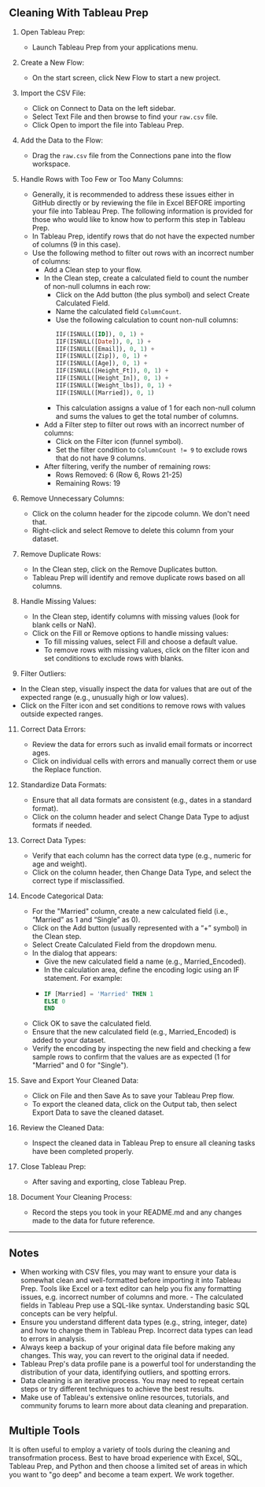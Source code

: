 ## Cleaning With Tableau Prep

1. Open Tableau Prep:
   - Launch Tableau Prep from your applications menu.

2. Create a New Flow:
   - On the start screen, click New Flow to start a new project.

3. Import the CSV File:
   - Click on Connect to Data on the left sidebar.
   - Select Text File and then browse to find your `raw.csv` file.
   - Click Open to import the file into Tableau Prep.

4. Add the Data to the Flow:
   - Drag the `raw.csv` file from the Connections pane into the flow workspace.

5. Handle Rows with Too Few or Too Many Columns:
   - Generally, it is recommended to address these issues either in GitHub directly or by reviewing the file in Excel BEFORE importing your file into Tableau Prep. The following information is provided for those who would like to know how to perform this step in Tableau Prep. 
   - In Tableau Prep, identify rows that do not have the expected number of columns (9 in this case).
   - Use the following method to filter out rows with an incorrect number of columns:
     - Add a Clean step to your flow.
     - In the Clean step, create a calculated field to count the number of non-null columns in each row:
       - Click on the Add button (the plus symbol) and select Create Calculated Field.
       - Name the calculated field `ColumnCount`.
       - Use the following calculation to count non-null columns:
         ```sql
         IIF(ISNULL([ID]), 0, 1) + 
         IIF(ISNULL([Date]), 0, 1) + 
         IIF(ISNULL([Email]), 0, 1) + 
         IIF(ISNULL([Zip]), 0, 1) + 
         IIF(ISNULL([Age]), 0, 1) + 
         IIF(ISNULL([Height_Ft]), 0, 1) + 
         IIF(ISNULL([Height_In]), 0, 1) + 
         IIF(ISNULL([Weight_lbs]), 0, 1) + 
         IIF(ISNULL([Married]), 0, 1)
         ```
       - This calculation assigns a value of 1 for each non-null column and sums the values to get the total number of columns.
     - Add a Filter step to filter out rows with an incorrect number of columns:
       - Click on the Filter icon (funnel symbol).
       - Set the filter condition to `ColumnCount != 9` to exclude rows that do not have 9 columns.
     - After filtering, verify the number of remaining rows:
       - Rows Removed: 6 (Row 6, Rows 21-25)
       - Remaining Rows: 19

7. Remove Unnecessary Columns:
   - Click on the column header for the zipcode column. We don't need that.
   - Right-click and select Remove to delete this column from your dataset.

8. Remove Duplicate Rows:
   - In the Clean step, click on the Remove Duplicates button.
   - Tableau Prep will identify and remove duplicate rows based on all columns.

9. Handle Missing Values:
   - In the Clean step, identify columns with missing values (look for blank cells or NaN).
   - Click on the Fill or Remove options to handle missing values:
     - To fill missing values, select Fill and choose a default value.
     - To remove rows with missing values, click on the filter icon and set conditions to exclude rows with blanks.

10. Filter Outliers:
   - In the Clean step, visually inspect the data for values that are out of the expected range (e.g., unusually high or low values).
   - Click on the Filter icon and set conditions to remove rows with values outside expected ranges.

11. Correct Data Errors:
    - Review the data for errors such as invalid email formats or incorrect ages.
    - Click on individual cells with errors and manually correct them or use the Replace function.

12. Standardize Data Formats:
    - Ensure that all data formats are consistent (e.g., dates in a standard format).
    - Click on the column header and select Change Data Type to adjust formats if needed.

13. Correct Data Types:
    - Verify that each column has the correct data type (e.g., numeric for age and weight).
    - Click on the column header, then Change Data Type, and select the correct type if misclassified.

14. Encode Categorical Data:
    - For the "Married" column, create a new calculated field (i.e., “Married” as 1 and “Single” as 0).
    - Click on the Add button (usually represented with a “+” symbol) in the Clean step.
    - Select Create Calculated Field from the dropdown menu.
    - In the dialog that appears:
      - Give the new calculated field a name (e.g., Married_Encoded).
      - In the calculation area, define the encoding logic using an IF statement. For example:
      - ```sql
        IF [Married] = 'Married' THEN 1
        ELSE 0
        END
        ```
    - Click OK to save the calculated field.
    - Ensure that the new calculated field (e.g., Married_Encoded) is added to your dataset.
    - Verify the encoding by inspecting the new field and checking a few sample rows to confirm that the values are as expected (1 for "Married" and 0 for "Single").

15. Save and Export Your Cleaned Data:
    - Click on File and then Save As to save your Tableau Prep flow.
    - To export the cleaned data, click on the Output tab, then select Export Data to save the cleaned dataset.

16. Review the Cleaned Data:
    - Inspect the cleaned data in Tableau Prep to ensure all cleaning tasks have been completed properly.

17. Close Tableau Prep:
    - After saving and exporting, close Tableau Prep.

18. Document Your Cleaning Process:
    - Record the steps you took in your README.md and any changes made to the data for future reference.
   

-----

## Notes

- When working with CSV files, you may want to ensure your data is somewhat clean and well-formatted before importing it into Tableau Prep. Tools like Excel or a text editor can help you fix any formatting issues, e.g. incorrect number of columns and more. - The calculated fields in Tableau Prep use a SQL-like syntax. Understanding basic SQL concepts can be very helpful.
- Ensure you understand different data types (e.g., string, integer, date) and how to change them in Tableau Prep. Incorrect data types can lead to errors in analysis.
- Always keep a backup of your original data file before making any changes. This way, you can revert to the original data if needed.
- Tableau Prep's data profile pane is a powerful tool for understanding the distribution of your data, identifying outliers, and spotting errors.
- Data cleaning is an iterative process. You may need to repeat certain steps or try different techniques to achieve the best results.
- Make use of Tableau's extensive online resources, tutorials, and community forums to learn more about data cleaning and preparation.

## Multiple Tools

It is often useful to employ a variety of tools during the cleaning and transofrmation process. Best to have broad experience with Excel, SQL, Tableau Prep, and Python and then choose a limited set of areas in which you want to "go deep" and become a team expert. We work together. 
